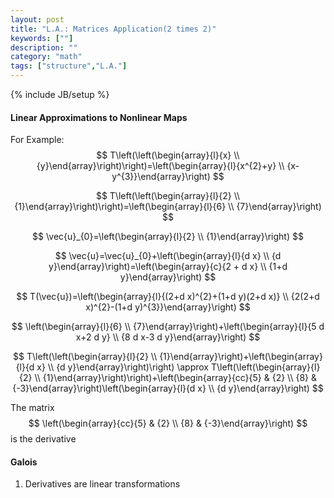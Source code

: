 ```yaml
---
layout: post
title: "L.A.: Matrices Application(2 times 2)"
keywords: [""]
description: ""
category: "math"
tags: ["structure","L.A."]
---
```

{% include JB/setup %}

#### Linear Approximations to Nonlinear Maps
For Example: 
$$
T\left(\left(\begin{array}{l}{x} \\
{y}\end{array}\right)\right)=\left(\begin{array}{l}{x^{2}+y} \\
{x-y^{3}}\end{array}\right)
$$

$$
T\left(\left(\begin{array}{l}{2} \\
{1}\end{array}\right)\right)=\left(\begin{array}{l}{6} \\
{7}\end{array}\right)
$$


$$
\vec{u}_{0}=\left(\begin{array}{l}{2} \\ {1}\end{array}\right)
$$


$$
\vec{u}=\vec{u}_{0}+\left(\begin{array}{l}{d x} \\ {d
y}\end{array}\right)=\left(\begin{array}{c}{2 + d x} \\ {1+d
y}\end{array}\right)
$$

$$
T(\vec{u})=\left(\begin{array}{l}{(2+d x)^{2}+(1+d y)(2+d x)} \\ {2(2+d
x)^{2}-(1+d y)^{3}}\end{array}\right)
$$

$$
\left(\begin{array}{l}{6} \\ {7}\end{array}\right)+\left(\begin{array}{l}{5 d
x+2 d y} \\ {8 d x-3 d y}\end{array}\right)
$$

$$
T\left(\left(\begin{array}{l}{2} \\
{1}\end{array}\right)+\left(\begin{array}{l}{d x} \\ {d
y}\end{array}\right)\right) \approx T\left(\left(\begin{array}{l}{2} \\
{1}\end{array}\right)\right)+\left(\begin{array}{cc}{5} & {2} \\ {8} &
{-3}\end{array}\right)\left(\begin{array}{l}{d x} \\ {d y}\end{array}\right)
$$

The matrix 
$$
\left(\begin{array}{cc}{5} & {2} \\ {8} & {-3}\end{array}\right)
$$
is the derivative

#### Galois
1. Derivatives are linear transformations


